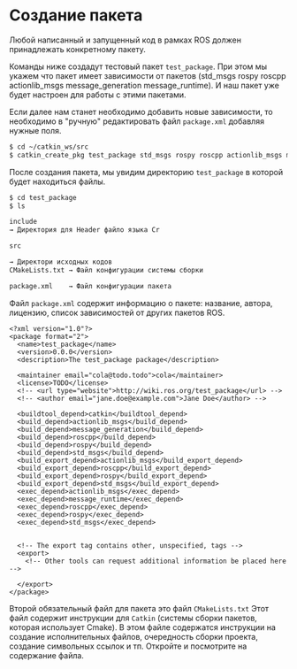 # Создание пакета

Любой написанный и запущенный код в рамках ROS должен принадлежать конкретному пакету.

Команды ниже создадут тестовый пакет `test_package`. При этом мы укажем что пакет имеет зависимости от пакетов \(std\_msgs rospy roscpp actionlib\_msgs message\_generation message\_runtime\). И наш пакет уже будет настроен для работы с этими пакетами.

Если далее нам станет необходимо добавить новые зависимости, то необходимо в "ручную" редактировать файл `package.xml` добавляя нужные поля.

```bash
$ cd ~/catkin_ws/src
$ catkin_create_pkg test_package std_msgs rospy roscpp actionlib_msgs message_generation message_runtime
```

После создания пакета, мы увидим директорию `test_package` в которой будет находиться файлы.

```bash
$ cd test_package
$ ls

include        
→ Директория для Header файло языка Сr

src

→ Директори исходных кодов
CMakeLists.txt → Файл конфигурации системы сборки

package.xml    → Файл конфигурации пакета
```

Файл `package.xml` содержит информацию о пакете: название, автора, лицензию, список зависимостей от других пакетов ROS.

```markup
<?xml version="1.0"?>
<package format="2">
  <name>test_package</name>
  <version>0.0.0</version>
  <description>The test_package package</description>

  <maintainer email="cola@todo.todo">cola</maintainer>
  <license>TODO</license>
  <!-- <url type="website">http://wiki.ros.org/test_package</url> -->
  <!-- <author email="jane.doe@example.com">Jane Doe</author> -->

  <buildtool_depend>catkin</buildtool_depend>
  <build_depend>actionlib_msgs</build_depend>
  <build_depend>message_generation</build_depend>
  <build_depend>roscpp</build_depend>
  <build_depend>rospy</build_depend>
  <build_depend>std_msgs</build_depend>
  <build_export_depend>actionlib_msgs</build_export_depend>
  <build_export_depend>roscpp</build_export_depend>
  <build_export_depend>rospy</build_export_depend>
  <build_export_depend>std_msgs</build_export_depend>
  <exec_depend>actionlib_msgs</exec_depend>
  <exec_depend>message_runtime</exec_depend>
  <exec_depend>roscpp</exec_depend>
  <exec_depend>rospy</exec_depend>
  <exec_depend>std_msgs</exec_depend>


  <!-- The export tag contains other, unspecified, tags -->
  <export>
    <!-- Other tools can request additional information be placed here -->

  </export>
</package>
```

Второй обязательный файл для пакета это файл `CMakeLists.txt` Этот файл содержит инструкции для `Catkin` \(системы сборки пакетов, которая использует Сmake\). В этом файле содержатся инструкции на создание исполнительных файлов, очередность сборки проекта, создание символьных ссылок и тп. Откройте и посмотрите на содержание файла.

